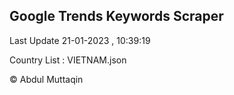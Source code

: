

## Google Trends Keywords Scraper 
 
Last Update 21-01-2023 , 10:39:19

Country List :
VIETNAM.json



© Abdul Muttaqin 
